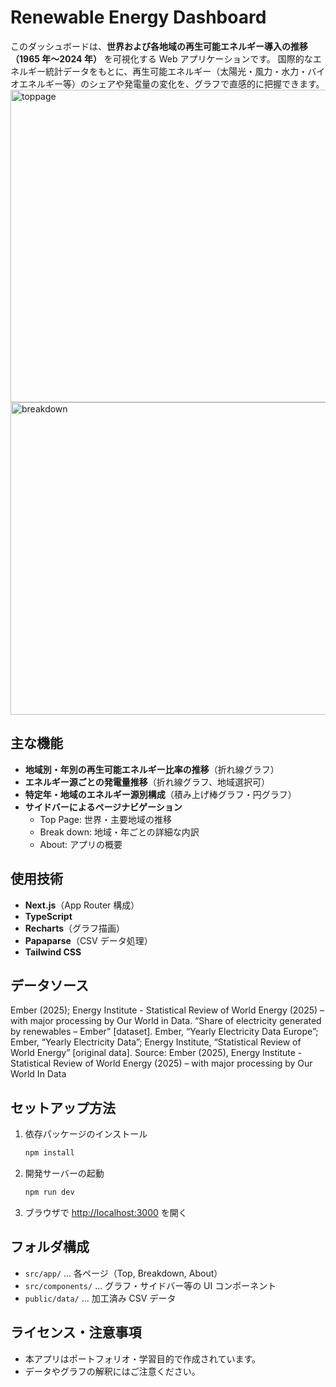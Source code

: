 # Renewable Energy Dashboard

このダッシュボードは、**世界および各地域の再生可能エネルギー導入の推移（1965 年〜2024 年）** を可視化する Web アプリケーションです。
国際的なエネルギー統計データをもとに、再生可能エネルギー（太陽光・風力・水力・バイオエネルギー等）のシェアや発電量の変化を、グラフで直感的に把握できます。
<img width="800" height="500" alt="toppage" src="https://github.com/user-attachments/assets/4d326fd4-040f-45b7-a1a9-cab7f1768f0a" />
<img width="800" height="500" alt="breakdown" src="https://github.com/user-attachments/assets/0dc8c8c2-bbee-4bf7-8a9f-4afcbf8c28cb" />    

## 主な機能

- **地域別・年別の再生可能エネルギー比率の推移**（折れ線グラフ）
- **エネルギー源ごとの発電量推移**（折れ線グラフ、地域選択可）
- **特定年・地域のエネルギー源別構成**（積み上げ棒グラフ・円グラフ）
- **サイドバーによるページナビゲーション**
  - Top Page: 世界・主要地域の推移
  - Break down: 地域・年ごとの詳細な内訳
  - About: アプリの概要

## 使用技術

- **Next.js**（App Router 構成）
- **TypeScript**
- **Recharts**（グラフ描画）
- **Papaparse**（CSV データ処理）
- **Tailwind CSS**

## データソース

Ember (2025); Energy Institute - Statistical Review of World Energy (2025) – with major processing by Our World in Data. “Share of electricity generated by renewables – Ember” [dataset]. Ember, “Yearly Electricity Data Europe”; Ember, “Yearly Electricity Data”; Energy Institute, “Statistical Review of World Energy” [original data].
Source: Ember (2025), Energy Institute - Statistical Review of World Energy (2025) – with major processing by Our World In Data

## セットアップ方法

1. 依存パッケージのインストール
   ```bash
   npm install
   ```
2. 開発サーバーの起動
   ```bash
   npm run dev
   ```
3. ブラウザで [http://localhost:3000](http://localhost:3000) を開く

## フォルダ構成

- `src/app/` ... 各ページ（Top, Breakdown, About）
- `src/components/` ... グラフ・サイドバー等の UI コンポーネント
- `public/data/` ... 加工済み CSV データ

## ライセンス・注意事項

- 本アプリはポートフォリオ・学習目的で作成されています。
- データやグラフの解釈にはご注意ください。
